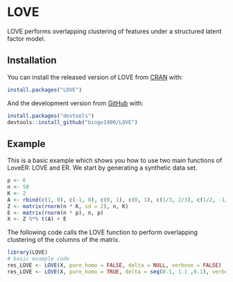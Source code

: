 
<!-- README.md is generated from README.Rmd. Please edit that file -->

# LOVE

<!-- badges: start -->
<!-- badges: end -->

LOVE performs overlapping clustering of features under a structured
latent factor model.

## Installation

You can install the released version of LOVE from
[CRAN](https://CRAN.R-project.org) with:

``` r
install.packages("LOVE")
```

And the development version from [GitHub](https://github.com/) with:

``` r
install.packages("devtools")
devtools::install_github("bingx1990/LOVE")
```

## Example

This is a basic example which shows you how to use two main functions of
LoveER: LOVE and ER. We start by generating a synthetic data set.

``` r
p <- 6
n <- 50
K <- 2
A <- rbind(c(1, 0), c(-1, 0), c(0, 1), c(0, 1), c(1/3, 2/3), c(1/2, -1/2))
Z <- matrix(rnorm(n * K, sd = 2), n, K)
E <- matrix(rnorm(n * p), n, p)
X <- Z %*% t(A) + E
```

The following code calls the LOVE function to perform overlapping
clustering of the columns of the matrix.

``` r
library(LOVE)
# basic example code
res_LOVE <- LOVE(X, pure_homo = FALSE, delta = NULL, verbose = FALSE)
res_LOVE <- LOVE(X, pure_homo = TRUE, delta = seq(0.1, 1.1 ,0.1), verbose = FALSE)
```
